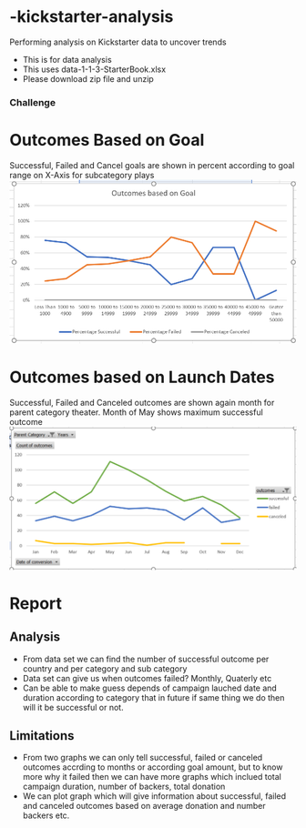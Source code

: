 # -kickstarter-analysis
Performing analysis on Kickstarter data to uncover trends
* This is for data analysis
* This uses data-1-1-3-StarterBook.xlsx
* Please download zip file and unzip
### Challenge
# Outcomes Based on Goal
Successful, Failed and Cancel goals are shown in percent according to goal range on X-Axis for subcategory plays
![goals_outcome](OutcomesBasedOnGoal.PNG)

# Outcomes based on Launch Dates
Successful, Failed and Canceled outcomes are shown again month for parent category theater. Month of May shows maximum successful outcome
![launchdata_outcome](OutcomesBasedOnLaunchDate.PNG)

# Report
## Analysis
* From data set we can find the number of successful outcome per country and per category and sub category
* Data set can give us when outcomes failed? Monthly, Quaterly etc
* Can be able to make guess depends of campaign lauched date and duration according to category that in future if same thing we do then will it be successful or not.
## Limitations
* From two graphs we can only tell successful, failed or canceled outcomes accrding to months or according goal amount, but to know more why it failed then we can have more graphs which inclued total campaign duration, number of backers, total donation
* We can plot graph which will give information about successful, failed and canceled outcomes based on average donation and number backers etc.


